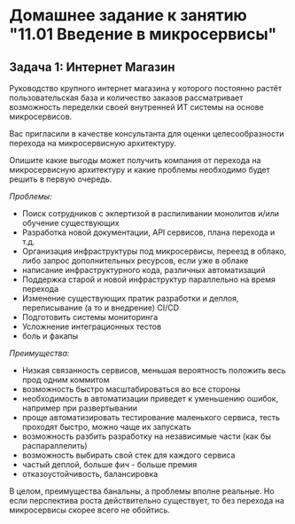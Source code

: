 # Домашнее задание к занятию "11.01 Введение в микросервисы"

## Задача 1: Интернет Магазин

Руководство крупного интернет магазина у которого постоянно растёт пользовательская база и количество заказов рассматривает возможность переделки своей внутренней ИТ системы на основе микросервисов. 

Вас пригласили в качестве консультанта для оценки целесообразности перехода на микросервисную архитектуру. 

Опишите какие выгоды может получить компания от перехода на микросервисную архитектуру и какие проблемы необходимо будет решить в первую очередь.


*Проблемы:*
- Поиск сотрудников с экпертизой в распиливании монолитов и/или обучение существующих
- Разработка новой документации, API сервисов, плана перехода и т.д.
- Организация инфраструктуры под микросервисы, переезд в облако, либо запрос дополнительных ресурсов, если уже в облаке
- написание инфраструктурного кода, различных автоматизаций
- Поддержка старой и новой инфраструктур параллельно на время перехода
- Изменение существующих пратик разработки и деплоя, переписывание (а то и внедрение) CI/CD
- Подготовить системы мониторинга
- Усложнение интеграционных тестов
- боль и факапы

*Преимущества:* 
- Низкая связанность сервисов, меньшая вероятность положить весь прод одним коммитом
- возможность быстро масштабироваться во все стороны
- необходимость в автоматизации приведет к уменьшению ошибок, например при развертывании
- проще автоматизировать тестирование маленького сервиса, тесть проходят быстро, можно чаще их запускать
- возможность разбить разработку на независимые части (как бы распараллелить)
- возможность выбирать свой стек для каждого сервиса
- частый деплой, больше фич - больше премия
- отказоустойчивость, балансировка 

В целом, преимущества банальны, а проблемы вполне реальные. Но если перспектива роста действительно существует, то без перехода на микросервисы скорее всего не обойтись.
